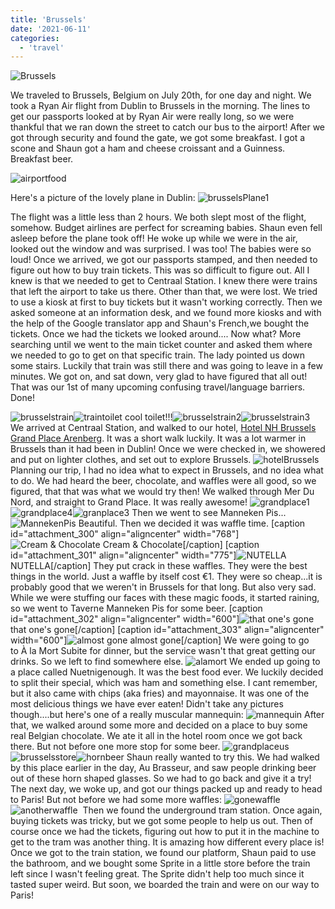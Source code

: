 ```yaml
---
title: 'Brussels'
date: '2021-06-11'
categories:
  - 'travel'
---
```


![Brussels](images/brusselsCBR.png)

We traveled to Brussels, Belgium on July 20th, for one day and night. We took a Ryan Air flight from Dublin to Brussels in the morning. The lines to get our passports looked at by Ryan Air were really long, so we were thankful that we ran down the street to catch our bus to the airport! After we got through security and found the gate, we got some breakfast. I got a scone and Shaun got a ham and cheese croissant and a Guinness. Breakfast beer.

![airportfood](images/airportfood.jpg)

Here's a picture of the lovely plane in Dublin: ![brusselsPlane1](images/brusselsPlane1.jpg)

The flight was a little less than 2 hours. We both slept most of the flight, somehow. Budget airlines are perfect for screaming babies. Shaun even fell asleep before the plane took off! He woke up while we were in the air, looked out the window and was surprised. I was too! The babies were so loud! Once we arrived, we got our passports stamped, and then needed to figure out how to buy train tickets. This was so difficult to figure out. All I knew is that we needed to get to Centraal Station. I knew there were trains that left the airport to take us there. Other than that, we were lost. We tried to use a kiosk at first to buy tickets but it wasn't working correctly. Then we asked someone at an information desk, and we found more kiosks and with the help of the Google translator app and Shaun's French,we bought the tickets. Once we had the tickets we looked around.... Now what? More searching until we went to the main ticket counter and asked them where we needed to go to get on that specific train. The lady pointed us down some stairs. Luckily that train was still there and was going to leave in a few minutes. We got on, and sat down, very glad to have figured that all out! That was our 1st of many upcoming confusing travel/language barriers. Done!

![brusselstrain](images/brusselstrain.jpg)![traintoilet](images/traintoilet.jpg) cool toilet!!!![brusselstrain2](images/brusselstrain2.jpg)![brusselstrain3](images/brusselstrain3.jpg) We arrived at Centraal Station, and walked to our hotel, [Hotel NH Brussels Grand Place Arenberg](http://www.nh-hotels.com/hotel/nh-brussels-grand-place-arenberg). It was a short walk luckily. It was a lot warmer in Brussels than it had been in Dublin! Once we were checked in, we showered and put on lighter clothes, and set out to explore Brussels. ![hotelBrussels](images/hotelBrussels.jpg) Planning our trip, I had no idea what to expect in Brussels, and no idea what to do. We had heard the beer, chocolate, and waffles were all good, so we figured, that that was what we would try then! We walked through Mer Du Nord, and straight to Grand Place. It was really awesome! ![grandplace1](images/grandplace1.jpg)![grandplace4](images/grandplace4.jpg)![granplace3](images/granplace3.jpg) Then we went to see Manneken Pis... ![MannekenPis](images/MannekenPis.jpg) Beautiful. Then we decided it was waffle time. \[caption id="attachment_300" align="aligncenter" width="768"\]![Cream & Chocolate](images/chocowaffle.jpg) Cream & Chocolate\[/caption\] \[caption id="attachment_301" align="aligncenter" width="775"\]![NUTELLA](images/nutellawaffle.jpg) NUTELLA\[/caption\] They put crack in these waffles. They were the best things in the world. Just a waffle by itself cost €1. They were so cheap...it is probably good that we weren't in Brussels for that long. But also very sad. While we were stuffing our faces with these magic foods, it started raining, so we went to Taverne Manneken Pis for some beer. \[caption id="attachment_302" align="aligncenter" width="600"\]![that one's gone](images/TaverneMannekenPis1.jpg) that one's gone\[/caption\] \[caption id="attachment_303" align="aligncenter" width="600"\]![almost gone](images/TaverneMannekenPis2.jpg) almost gone\[/caption\] We were going to go to À la Mort Subite for dinner, but the service wasn't that great getting our drinks. So we left to find somewhere else. ![alamort](images/alamort.jpg) We ended up going to a place called Nuetnigenough. It was the best food ever. We luckily decided to split their special, which was ham and something else. I cant remember, but it also came with chips (aka fries) and mayonnaise. It was one of the most delicious things we have ever eaten! Didn't take any pictures though....but here's one of a really muscular mannequin: ![mannequin](images/mannequin.jpg) After that, we walked around some more and decided on a place to buy some real Belgian chocolate. We ate it all in the hotel room once we got back there. But not before one more stop for some beer. ![grandplaceus](images/grandplaceus.jpg)![brusselsstore](images/brusselsstore.jpg)![hornbeer](images/hornbeer.jpg) Shaun really wanted to try this. We had walked by this place earlier in the day, Au Brasseur, and saw people drinking beer out of these horn shaped glasses. So we had to go back and give it a try! The next day, we woke up, and got our things packed up and ready to head to Paris! But not before we had some more waffles: ![gonewaffle](images/gonewaffle.jpg) ![anotherwaffle](images/anotherwaffle.jpg)  Then we found the underground tram station. Once again, buying tickets was tricky, but we got some people to help us out. Then of course once we had the tickets, figuring out how to put it in the machine to get to the tram was another thing. It is amazing how different every place is! Once we got to the train station, we found our platform, Shaun paid to use the bathroom, and we bought some Sprite in a little store before the train left since I wasn't feeling great. The Sprite didn't help too much since it tasted super weird. But soon, we boarded the train and were on our way to Paris!
